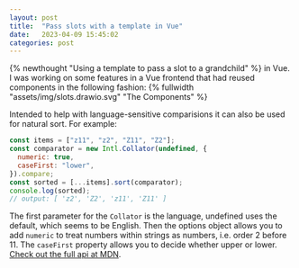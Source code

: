 ```yaml
---
layout: post
title:  "Pass slots with a template in Vue"
date:   2023-04-09 15:45:02
categories: post
---
```

{% newthought "Using a template to pass a slot to a grandchild" %} in Vue.<!--more--> I was working on some features in a Vue frontend that had reused components in the following fashion: {% fullwidth "assets/img/slots.drawio.svg" "The Components" %}


Intended to help with language-sensitive comparisions it can also be used for natural sort. For example:

```javascript
const items = ["z11", "z2", "Z11", "Z2"];
const comparator = new Intl.Collator(undefined, {
  numeric: true,
  caseFirst: "lower",
}).compare;
const sorted = [...items].sort(comparator);
console.log(sorted);
// output: [ 'z2', 'Z2', 'z11', 'Z11' ]
```
The first parameter for the `Collator` is the language, undefined uses the default, which seems to be English. Then the options object allows you to add `numeric` to treat numbers within strings as numbers, i.e. order 2 before 11. The `caseFirst` property allows you to decide whether upper or lower. [Check out the full api at MDN](https://developer.mozilla.org/en-US/docs/Web/JavaScript/Reference/Global_Objects/Intl/Collator/Collator).